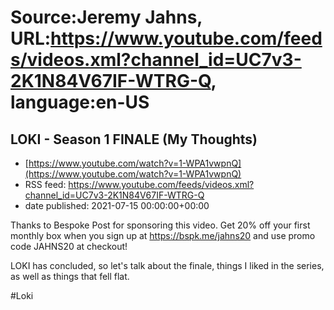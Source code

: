 # Source:Jeremy Jahns, URL:https://www.youtube.com/feeds/videos.xml?channel_id=UC7v3-2K1N84V67IF-WTRG-Q, language:en-US

## LOKI - Season 1 FINALE (My Thoughts)
 - [https://www.youtube.com/watch?v=1-WPA1vwpnQ](https://www.youtube.com/watch?v=1-WPA1vwpnQ)
 - RSS feed: https://www.youtube.com/feeds/videos.xml?channel_id=UC7v3-2K1N84V67IF-WTRG-Q
 - date published: 2021-07-15 00:00:00+00:00

Thanks to Bespoke Post for sponsoring this video. 
Get 20% off your first monthly box when you sign up at https://bspk.me/jahns20 and use promo code JAHNS20 at checkout!

LOKI has concluded, so let's talk about the finale, things I liked in the series, as well as things that fell flat.

#Loki

